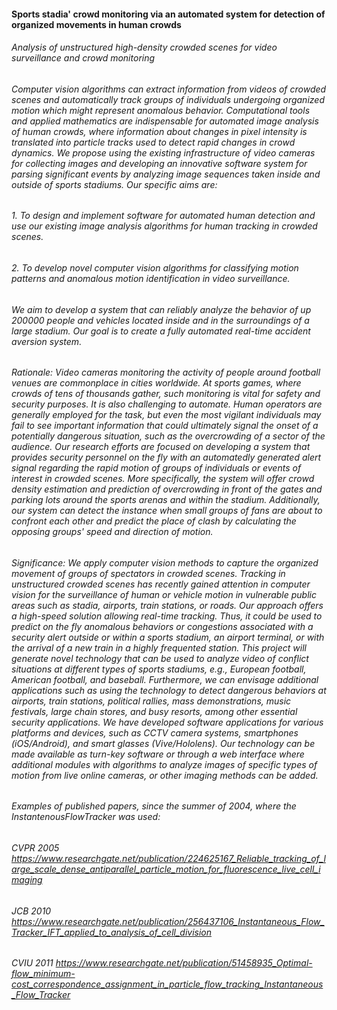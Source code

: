 #### Sports stadia' crowd monitoring via an automated system for detection of organized movements in human crowds

###### Analysis of unstructured high-density crowded scenes for video surveillance and crowd monitoring

###### Computer vision algorithms can extract information from videos of crowded scenes and automatically track groups of individuals undergoing organized motion which might represent anomalous behavior. Computational tools and applied mathematics are indispensable for automated image analysis of human crowds, where information about changes in pixel intensity is translated into particle tracks used to detect rapid changes in crowd dynamics. We propose using the existing infrastructure of video cameras for collecting images and developing an innovative software system for parsing significant events by analyzing image sequences taken inside and outside of sports stadiums. Our specific aims are:
###### 1. To design and implement software for automated human detection and use our existing image analysis algorithms for human tracking in crowded scenes. 
###### 2. To develop novel computer vision algorithms for classifying motion patterns and anomalous motion identification in video surveillance.
###### We aim to develop a system that can reliably analyze the behavior of up 200000 people and vehicles located inside and in the surroundings of a large stadium. Our goal is to create a fully automated real-time accident aversion system. 
###### Rationale: Video cameras monitoring the activity of people around football venues are commonplace in cities worldwide. At sports games, where crowds of tens of thousands gather, such monitoring is vital for safety and security purposes. It is also challenging to automate. Human operators are generally employed for the task, but even the most vigilant individuals may fail to see important information that could ultimately signal the onset of a potentially dangerous situation, such as the overcrowding of a sector of the audience. Our research efforts are focused on developing a system that provides security personnel on the fly with an automatedly generated alert signal regarding the rapid motion of groups of individuals or events of interest in crowded scenes. More specifically, the system will offer crowd density estimation and prediction of overcrowding in front of the gates and parking lots around the sports arenas and within the stadium. Additionally, our system can detect the instance when small groups of fans are about to confront each other and predict the place of clash by calculating the opposing groups' speed and direction of motion.
###### Significance: We apply computer vision methods to capture the organized movement of groups of spectators in crowded scenes. Tracking in unstructured crowded scenes has recently gained attention in computer vision for the surveillance of human or vehicle motion in vulnerable public areas such as stadia, airports, train stations, or roads. Our approach offers a high-speed solution allowing real-time tracking. Thus, it could be used to predict on the fly anomalous behaviors or congestions associated with a security alert outside or within a sports stadium, an airport terminal, or with the arrival of a new train in a highly frequented station. This project will generate novel technology that can be used to analyze video of conflict situations at different types of sports stadiums, e.g., European football, American football, and baseball. Furthermore, we can envisage additional applications such as using the technology to detect dangerous behaviors at airports, train stations, political rallies, mass demonstrations, music festivals, large chain stores, and busy resorts, among other essential security applications. We have developed software applications for various platforms and devices, such as CCTV camera systems, smartphones (iOS/Android), and smart glasses (Vive/Hololens). Our technology can be made available as turn-key software or through a web interface where additional modules with algorithms to analyze images of specific types of motion from live online cameras, or other imaging methods can be added. 

###### Examples of published papers, since the summer of 2004, where the InstantenousFlowTracker was used:

###### CVPR 2005 https://www.researchgate.net/publication/224625167_Reliable_tracking_of_large_scale_dense_antiparallel_particle_motion_for_fluorescence_live_cell_imaging

###### JCB 2010 https://www.researchgate.net/publication/256437106_Instantaneous_Flow_Tracker_IFT_applied_to_analysis_of_cell_division

###### CVIU 2011 https://www.researchgate.net/publication/51458935_Optimal-flow_minimum-cost_correspondence_assignment_in_particle_flow_tracking_Instantaneous_Flow_Tracker
